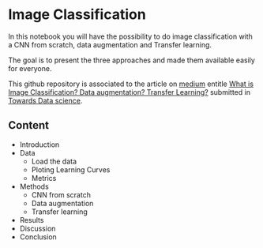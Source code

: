 # Image Classification
In this notebook you will have the possibility to do image classification with a CNN from scratch, data augmentation and Transfer learning.

The goal is to present the three approaches and made them available easily for everyone. 

This github repository is associated to the article on [medium](https://medium.com) entitle [What is Image Classification? Data augmentation? Transfer Learning?](https://medium.com/@pere.christophe1/what-is-image-classification-data-augmentation-transfer-learning-689389c3f6c8) submitted in [Towards Data science](https://towradsdatascience.com).

## Content

- Introduction
- Data
	- Load the data
	- Ploting Learning Curves
	- Metrics
- Methods
	- CNN from scratch
	- Data augmentation
	- Transfer learning
- Results
- Discussion
- Conclusion